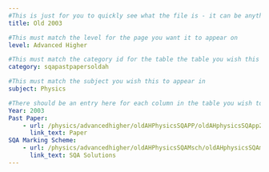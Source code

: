 ```yaml
---
#This is just for you to quickly see what the file is - it can be anything you want
title: Old 2003

#This must match the level for the page you want it to appear on
level: Advanced Higher

#This must match the category id for the table the table you wish this to appear in
category: sqapastpapersoldah

#This must match the subject you wish this to appear in
subject: Physics

#There should be an entry here for each column in the table you wish to populate:
Year: 2003
Past Paper:
    - url: /physics/advancedhigher/oldAHPhysicsSQAPP/oldAHphysicsSQApp2003.pdf
      link_text: Paper
SQA Marking Scheme:
    - url: /physics/advancedhigher/oldAHPhysicsSQAMsch/oldAHphysicsSQAmsch2003.pdf
      link_text: SQA Solutions
---
```


